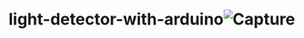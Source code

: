 # light-detector-with-arduino![Capture](https://user-images.githubusercontent.com/88213573/192309342-89957a9d-0486-415d-8155-d07cfa53d74c.PNG)
